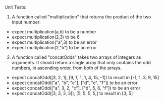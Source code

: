 Unit Tests:

1. A function called "multiplication" that returns the product of the two input number:

- expect multiplication(a,b) to be a number
- expect multiplication(2,3) to be 6
- expect multiplication("a",3) to be an error
- expect multiplication(2,"b") to be an error


2. A function called "concatOdds" takes two arrays of integers as arguments. It should return a single array that only contains the odd numbers, in ascending order, from both of the arrays.

- expect concatOdd([3, 2, 1], [9, 1, 1, 1, 4, 15, -1]) to result in [-1, 1, 3, 9, 15]
- expect concatOdd(["a", "b", "c"], ["d", "e", "f"]) to be an error
- expect concatOdd(["a", 3, 2, "c"], ["d", 5, 6, "f"]) to be an error
- expect concatOdd([3, 3, 3, 3]), [5, 5, 5, 5,] to result in [3, 5]